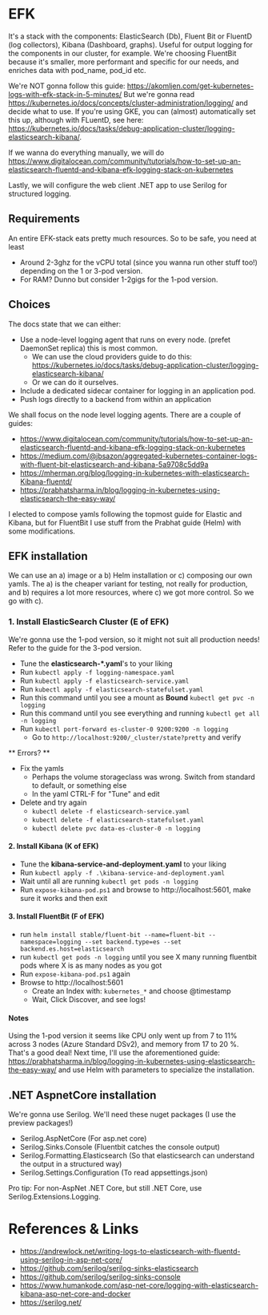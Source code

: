 # EFK
It's a stack with the components: ElasticSearch (Db), Fluent Bit or FluentD (log collectors), Kibana (Dashboard, graphs).
Useful for output logging for the components in our cluster, for example.
We're choosing FluentBit because it's smaller, more performant and specific for our needs, and enriches data with pod_name, pod_id etc.

We're NOT gonna follow this guide: https://akomljen.com/get-kubernetes-logs-with-efk-stack-in-5-minutes/
But we're gonna read https://kubernetes.io/docs/concepts/cluster-administration/logging/ and decide what to use.
If you're using GKE, you can (almost) automatically set this up, although with FLuentD, see here: https://kubernetes.io/docs/tasks/debug-application-cluster/logging-elasticsearch-kibana/.

If we wanna do everything manually, we will do https://www.digitalocean.com/community/tutorials/how-to-set-up-an-elasticsearch-fluentd-and-kibana-efk-logging-stack-on-kubernetes

Lastly, we will configure the web client .NET app to use Serilog for structured logging.

## Requirements
An entire EFK-stack eats pretty much resources. So to be safe, you need at least 
* Around 2-3ghz for the vCPU total (since you wanna run other stuff too!) depending on the 1 or 3-pod version.
* For RAM? Dunno but consider 1-2gigs for the 1-pod version.

## Choices
The docs state that we can either:
* Use a node-level logging agent that runs on every node. (prefet DaemonSet replica) this is most common.
    * We can use the cloud providers guide to do this: https://kubernetes.io/docs/tasks/debug-application-cluster/logging-elasticsearch-kibana/
    * Or we can do it ourselves.
* Include a dedicated sidecar container for logging in an application pod.
* Push logs directly to a backend from within an application

We shall focus on the node level logging agents. There are a couple of guides:
* https://www.digitalocean.com/community/tutorials/how-to-set-up-an-elasticsearch-fluentd-and-kibana-efk-logging-stack-on-kubernetes
* https://medium.com/@jbsazon/aggregated-kubernetes-container-logs-with-fluent-bit-elasticsearch-and-kibana-5a9708c5dd9a
* https://mherman.org/blog/logging-in-kubernetes-with-elasticsearch-Kibana-fluentd/
* https://prabhatsharma.in/blog/logging-in-kubernetes-using-elasticsearch-the-easy-way/

I elected to compose yamls following the topmost guide for Elastic and Kibana, but for FluentBit I use stuff from the Prabhat guide (Helm) with some modifications.

## EFK installation

We can use an a) image or a b) Helm installation or c) composing our own yamls. The a) is the cheaper variant for testing, not really for production, and b) requires a lot more resources, where c) we got more control. So we go with c).

### 1. Install ElasticSearch Cluster (E of EFK)

We're gonna use the 1-pod version, so it might not suit all production needs! Refer to the guide for the 3-pod version.
* Tune the __elasticsearch-*.yaml__'s to your liking
* Run `kubectl apply -f logging-namespace.yaml`
* Run `kubectl apply -f elasticsearch-service.yaml`
* Run `kubectl apply -f elasticsearch-statefulset.yaml`
* Run this command until you see a mount as **Bound** `kubectl get pvc -n logging`
* Run this command until you see everything and running `kubectl get all -n logging`
* Run `kubectl port-forward es-cluster-0 9200:9200 -n logging`
    * Go to `http://localhost:9200/_cluster/state?pretty` and verify

** Errors? **
* Fix the yamls
    * Perhaps the volume storageclass was wrong. Switch from standard to default, or something else
    * In the yaml CTRL-F for "Tune" and edit
* Delete and try again
    * `kubectl delete -f elasticsearch-service.yaml`
    * `kubectl delete -f elasticsearch-statefulset.yaml`
    * `kubectl delete pvc data-es-cluster-0 -n logging`

#### 2. Install Kibana (K of EFK)
* Tune the __kibana-service-and-deployment.yaml__ to your liking
* Run `kubectl apply -f .\kibana-service-and-deployment.yaml`
* Wait until all are running `kubectl get pods -n logging`
* Run `expose-kibana-pod.ps1` and browse to http://localhost:5601, make sure it works and then exit

#### 3. Install FluentBit (F of EFK)
* run `helm install stable/fluent-bit --name=fluent-bit --namespace=logging --set backend.type=es --set backend.es.host=elasticsearch`
* run `kubectl get pods -n logging` until you see X many running fluentbit pods where X is as many nodes as you got
* Run `expose-kibana-pod.ps1` again
* Browse to http://localhost:5601
    * Create an Index with: `kubernetes_*` and choose @timestamp
    * Wait, Click Discover, and see logs!

#### Notes
Using the 1-pod version it seems like CPU only went up from 7 to 11% across 3 nodes (Azure Standard DSv2), and memory from 17 to 20 %. That's a good deal!
Next time, I'll use the aforementioned guide: https://prabhatsharma.in/blog/logging-in-kubernetes-using-elasticsearch-the-easy-way/ and use Helm with parameters to specialize the installation.

## .NET AspnetCore installation
We're gonna use Serilog. We'll need these nuget packages (I use the preview packages!)
* Serilog.AspNetCore (For asp.net core)
* Serilog.Sinks.Console (Fluentbit catches the console output)
* Serilog.Formatting.Elasticsearch (So that elasticsearch can understand the output in a structured way)
* Serilog.Settings.Configuration (To read appsettings.json)

Pro tip: For non-AspNet .NET Core, but still .NET Core, use Serilog.Extensions.Logging.

# References & Links
* https://andrewlock.net/writing-logs-to-elasticsearch-with-fluentd-using-serilog-in-asp-net-core/
* https://github.com/serilog/serilog-sinks-elasticsearch
* https://github.com/serilog/serilog-sinks-console
* https://www.humankode.com/asp-net-core/logging-with-elasticsearch-kibana-asp-net-core-and-docker
* https://serilog.net/